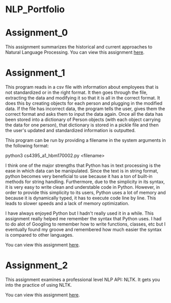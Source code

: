 # NLP_Portfolio

# Assignment_0

This assignment summarizes the historical and current approaches to Natural Language Processing. You can view this assignment [here](https://github.com/hmnmustafa/NLP_Portfolio/blob/main/cs4395_a0_hbm170002.pdf).

# Assignment_1

This program reads in a csv file with information about employees that is not standardized or in the right format. It then goes through the file, extracting the data and modifying it so that it is all in the correct format. It does this by creating objects for each person and plugging in the modified data. If the file has incorrect data, the program tells the user, gives them the correct format and asks them to input the data again. Once all the data has been stored into a dictionary of Person objects (with each object carrying the data for one person), that dictionary is stored in a pickle file and then the user's updated and standardized information is outputted. 

This program can be run by providing a filename in the system arguments in the following format:

python3 cs4395_a1_hbm170002.py \<filename\>

I think one of the major strengths that Python has in text processing is the ease in which data can be manipulated. Since the text is in string format, python becomes very beneficial to use because it has a ton of built-in methods for string handling. Furthermore, due to the simplicity in its syntax, it is very easy to write clean and understable code in Python. 
However, in order to provide this simplicity to its users, Python uses a lot of memory and because it is  dynamically  typed, it has to execute code line by line. This leads to slower speeds and a lack of memory optimization. 

I have always enjoyed Python but I hadn't really used it in a while. This assignment really helped me remember the syntax that Python uses. I had to do alot of Googling to remember how to write functions, classes, etc but I eventually found my groove and remembered how much easier the syntax is compared to other languages.

You can view this assignment [here](https://github.com/hmnmustafa/NLP_Portfolio/blob/main/Assignment1/cs4395_a1_hbm170002.py).

# Assignment_2

This assignment examines a professional level NLP API: NLTK. It gets you into the practice of using NLTK.

You can view this assignment [here](https://github.com/hmnmustafa/NLP_Portfolio/blob/main/CS4395-a2-hbm170002.pdf).
